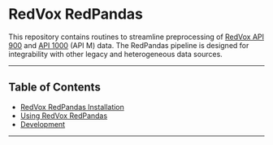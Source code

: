 # RedVox RedPandas

This repository contains routines to streamline preprocessing of [RedVox API 900](https://bitbucket.org/redvoxhi/redvox-protobuf-api/src/master/) 
and [API 1000](https://github.com/RedVoxInc/redvox-api-1000) (API M) data.
The RedPandas pipeline is designed for integrability with other legacy and heterogeneous data sources.

----
## Table of Contents

<!-- toc -->


- [RedVox RedPandas Installation](installation.md)
- [Using RedVox RedPandas](using_redpandas.md)
- [Development](development.md)
   
<!-- tocstop -->

----
